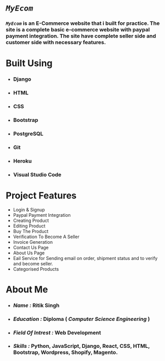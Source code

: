 # **_`MyEcom`_**

### **_`MyEcom`_** is an  E-Commerce website that i built for practice. The site is a complete basic e-commerce website with paypal payment integration. The site have complete seller side and customer side with necessary features.

# **Built Using**

- ### **Django**

- ### **HTML**

- ### **CSS**

- ### **Bootstrap**

- ### **PostgreSQL**
- ### **Git**

- ### **Heroku**

- ### **Visual Studio Code**

# **Project Features**

- Login & Signup
- Paypal Payment Integration
- Creating Product
- Editing Product
- Buy The Product
- Verification To Become A Seller
- Invoice Generation
- Contact Us Page
- About Us Page
- Eail Service for Sending email on order, shipment status and to verify and become seller.
- Categorised Products

# **About Me**

- ### **_Name :_** Ritik Singh

- ### **_Education :_** Diploma ( _Computer Science Engineering_ )

- ### **_Field Of Intrest :_** Web Development

- ### **_Skills :_** Python, JavaScript, Django, React, CSS, HTML, Bootstrap, Wordpress, Shopify, Magento.
